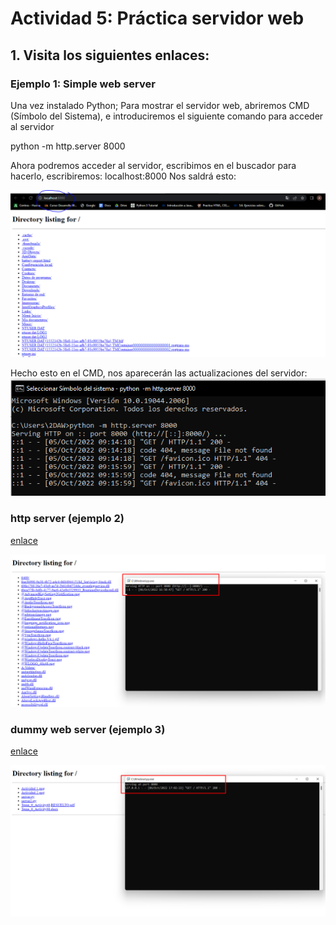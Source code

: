 # Actividad 5: Práctica servidor web
## 1. Visita los siguientes enlaces:
### Ejemplo 1: Simple web server
Una vez instalado Python; Para mostrar el servidor web, abriremos CMD (Símbolo del Sistema), e introduciremos el siguiente comando para acceder al servidor

python -m http.server 8000

Ahora podremos acceder al servidor, escribimos en el buscador para hacerlo, escribiremos: localhost:8000
Nos saldrá esto:

![imagen1](foto1.png)

Hecho esto en el CMD, nos aparecerán las actualizaciones del servidor:
![imagen2](foto2.png)

### http server (ejemplo 2)
[enlace](server.py)

![imagen3](foto3.png)
### dummy web server (ejemplo 3)
[enlace](server2.py)


![imagen4](foto4.png)

